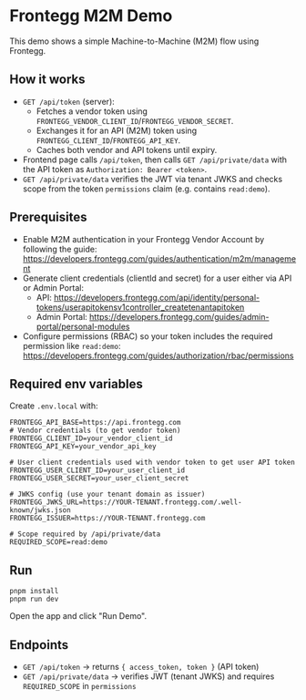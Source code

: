 # Frontegg M2M Demo

This demo shows a simple Machine-to-Machine (M2M) flow using Frontegg.

## How it works

- `GET /api/token` (server):
  - Fetches a vendor token using `FRONTEGG_VENDOR_CLIENT_ID`/`FRONTEGG_VENDOR_SECRET`.
  - Exchanges it for an API (M2M) token using `FRONTEGG_CLIENT_ID`/`FRONTEGG_API_KEY`.
  - Caches both vendor and API tokens until expiry.
- Frontend page calls `/api/token`, then calls `GET /api/private/data` with the API token as `Authorization: Bearer <token>`.
- `GET /api/private/data` verifies the JWT via tenant JWKS and checks scope from the token `permissions` claim (e.g. contains `read:demo`).

## Prerequisites

- Enable M2M authentication in your Frontegg Vendor Account by following the guide: https://developers.frontegg.com/guides/authentication/m2m/management
- Generate client credentials (clientId and secret) for a user either via API or Admin Portal:
  - API: https://developers.frontegg.com/api/identity/personal-tokens/userapitokensv1controller_createtenantapitoken
  - Admin Portal: https://developers.frontegg.com/guides/admin-portal/personal-modules
- Configure permissions (RBAC) so your token includes the required permission like `read:demo`: https://developers.frontegg.com/guides/authorization/rbac/permissions

## Required env variables

Create `.env.local` with:

```
FRONTEGG_API_BASE=https://api.frontegg.com
# Vendor credentials (to get vendor token)
FRONTEGG_CLIENT_ID=your_vendor_client_id
FRONTEGG_API_KEY=your_vendor_api_key

# User client credentials used with vendor token to get user API token
FRONTEGG_USER_CLIENT_ID=your_user_client_id
FRONTEGG_USER_SECRET=your_user_client_secret

# JWKS config (use your tenant domain as issuer)
FRONTEGG_JWKS_URL=https://YOUR-TENANT.frontegg.com/.well-known/jwks.json
FRONTEGG_ISSUER=https://YOUR-TENANT.frontegg.com

# Scope required by /api/private/data
REQUIRED_SCOPE=read:demo
```

## Run

```
pnpm install
pnpm run dev
```

Open the app and click "Run Demo".

## Endpoints

- `GET /api/token` → returns `{ access_token, token }` (API token)
- `GET /api/private/data` → verifies JWT (tenant JWKS) and requires `REQUIRED_SCOPE` in `permissions`
